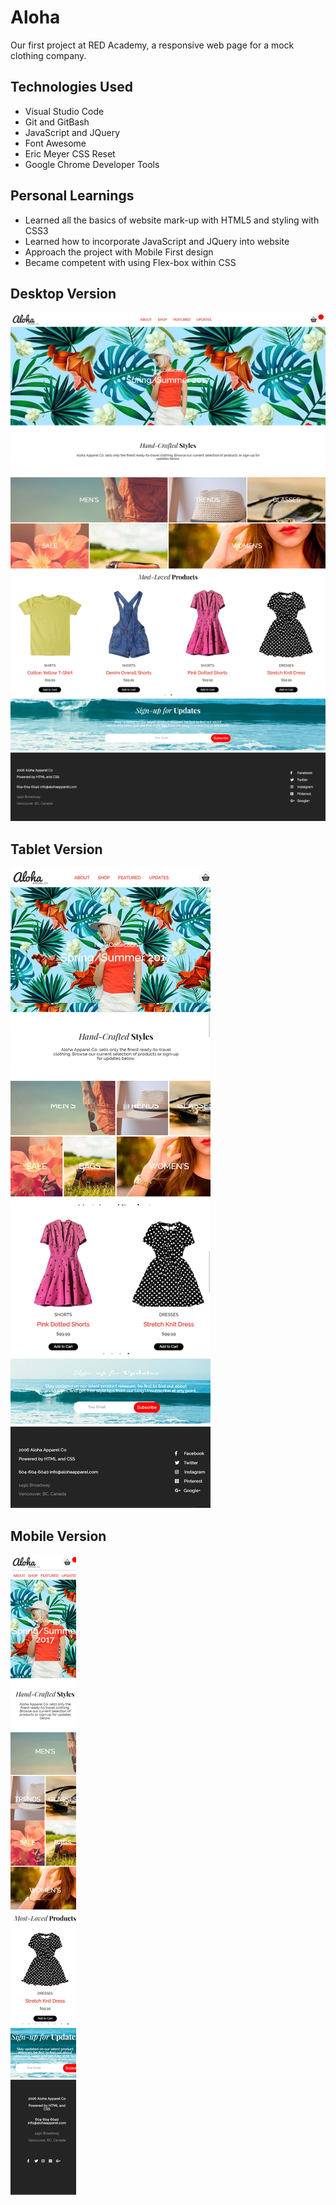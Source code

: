 # Aloha

Our first project at RED Academy, a responsive web page for a mock clothing company.

<h2>Technologies Used</h2>
<ul>
  <li>Visual Studio Code</li>
  <li>Git and GitBash</li>
  <li>JavaScript and JQuery</li>
  <li>Font Awesome</li>
  <li>Eric Meyer CSS Reset</li>
  <li>Google Chrome Developer Tools</li>
</ul>

<h2>Personal Learnings</h2>
<ul>
  <li>Learned all the basics of website mark-up with HTML5 and styling with CSS3</li>
  <li>Learned how to incorporate JavaScript and JQuery into website</li>
  <li>Approach the project with Mobile First design</li>
  <li>Became competent with using Flex-box within CSS</li>
</ul>

<h2>Desktop Version</h2>

![Alt text](/images/full-page-screenshot.png "Desktop Version")

<h2>Tablet Version</h2>

![Alt text](/images/tablet-screenshot.png "Tablet Version")

<h2>Mobile Version</h2>

![Alt text](/images/mobile-screenshot.png "Mobile Version")
